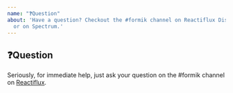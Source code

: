```yaml
---
name: "❓Question"
about: 'Have a question? Checkout the #formik channel on Reactiflux Discord channel
  or on Spectrum.'
---
```


## ❓Question

Seriously, for immediate help, just ask your question on the #formik channel on [Reactiflux](https://discordapp.com/invite/MbKwYuq).
